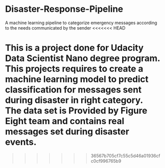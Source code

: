 # Disaster-Response-Pipeline
A machine learning pipeline to categorize emergency messages according to the needs communicated by the sender
<<<<<<< HEAD

This is a project done for Udacity Data Scientist Nano degree program. This projects requires to create a machine learning model to predict classification for messages sent during disaster in right category. 
The data set is Provided by Figure Eight team and contains real messages set during disaster events.
=======
>>>>>>> 36567b705cf7c55c5d46a01936cfc0cf996765b9
